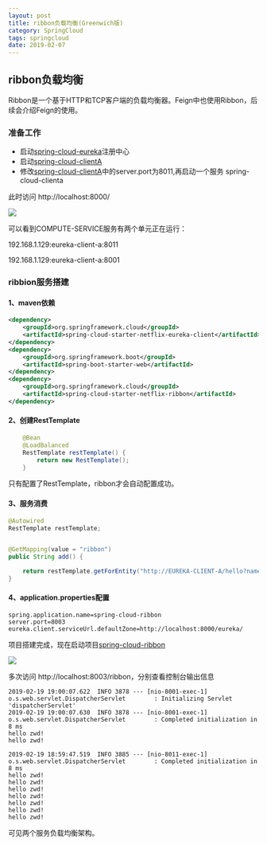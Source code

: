 ```yaml
---
layout: post
title: ribbon负载均衡(Greenwich版)
category: SpringCloud
tags: springcloud
date: 2019-02-07
---
```


## ribbon负载均衡


Ribbon是一个基于HTTP和TCP客户端的负载均衡器。Feign中也使用Ribbon，后续会介绍Feign的使用。

###  准备工作

- 启动[spring-cloud-eureka](./spring-cloud-eureka)注册中心
- 启动[spring-cloud-clientA](./spring-cloud-clientA)
- 修改[spring-cloud-clientA](./spring-cloud-clientA)中的server.port为8011,再启动一个服务 spring-cloud-clienta

此时访问 http://localhost:8000/

![](https://despairyoke.github.io/assets/images/2019/ribbon-register.png)

可以看到COMPUTE-SERVICE服务有两个单元正在运行：

192.168.1.129:eureka-client-a:8011

192.168.1.129:eureka-client-a:8001

### ribbion服务搭建

#### 1、maven依赖
```xml
<dependency>
    <groupId>org.springframework.cloud</groupId>
    <artifactId>spring-cloud-starter-netflix-eureka-client</artifactId>
</dependency>
<dependency>
    <groupId>org.springframework.boot</groupId>
    <artifactId>spring-boot-starter-web</artifactId>
</dependency>
<dependency>
    <groupId>org.springframework.cloud</groupId>
    <artifactId>spring-cloud-starter-netflix-ribbon</artifactId>
</dependency>
```
#### 2、创建RestTemplate
```java
	@Bean
	@LoadBalanced
	RestTemplate restTemplate() {
		return new RestTemplate();
	}
```
只有配置了RestTemplate，ribbon才会自动配置成功。

#### 3、服务消费

```java
@Autowired
RestTemplate restTemplate;


@GetMapping(value = "ribbon")
public String add() {

    return restTemplate.getForEntity("http://EUREKA-CLIENT-A/hello?name=zwd",String.class).getBody();
}
```
#### 4、application.properties配置
```properties
spring.application.name=spring-cloud-ribbon
server.port=8003
eureka.client.serviceUrl.defaultZone=http://localhost:8000/eureka/
```

项目搭建完成，现在启动项目[spring-cloud-ribbon](./spring-cloud-ribbon)

![](https://despairyoke.github.io/assets/images/2019/ribbon-use.png)

多次访问 http://localhost:8003/ribbon，分别查看控制台输出信息
```properties
2019-02-19 19:00:07.622  INFO 3878 --- [nio-8001-exec-1] o.s.web.servlet.DispatcherServlet        : Initializing Servlet 'dispatcherServlet'
2019-02-19 19:00:07.630  INFO 3878 --- [nio-8001-exec-1] o.s.web.servlet.DispatcherServlet        : Completed initialization in 8 ms
hello zwd!
hello zwd!
```

```properties
2019-02-19 18:59:47.519  INFO 3885 --- [nio-8011-exec-1] o.s.web.servlet.DispatcherServlet        : Completed initialization in 8 ms
hello zwd!
hello zwd!
hello zwd!
hello zwd!
hello zwd!
hello zwd!
hello zwd!
```
可见两个服务负载均衡架构。